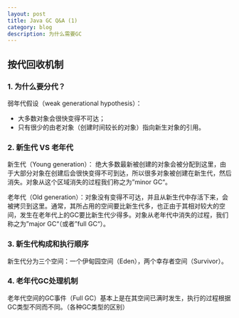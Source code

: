 ```yaml
---
layout: post
title: Java GC Q&A (1)
category: blog
description: 为什么需要GC
---
```


## 按代回收机制

### 1. 为什么要分代？

弱年代假设（weak generational hypothesis）：

* 大多数对象会很快变得不可达；
* 只有很少的由老对象（创建时间较长的对象）指向新生对象的引用。

### 2. 新生代 VS 老年代

新生代（Young generation）： 绝大多数最新被创建的对象会被分配到这里，由于大部分对象在创建后会很快变得不可到达，所以很多对象被创建在新生代，然后消失。对象从这个区域消失的过程我们称之为”minor GC“。

老年代（Old generation）：对象没有变得不可达，并且从新生代中存活下来，会被拷贝到这里。通常，其所占用的空间要比新生代多，也正由于其相对较大的空间，发生在老年代上的GC要比新生代少得多。对象从老年代中消失的过程，我们称之为”major GC“（或者”full GC“）。

### 3. 新生代构成和执行顺序

新生代分为三个空间：一个伊甸园空间（Eden），两个幸存者空间（Survivor）。

### 4. 老年代GC处理机制

老年代空间的GC事件（Full GC）基本上是在其空间已满时发生，执行的过程根据GC类型不同而不同。（各种GC类型的区别）